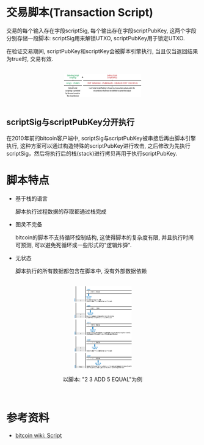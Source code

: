 # 交易脚本(Transaction Script)

交易的每个输入存在字段scriptSig, 每个输出存在字段scriptPubKey, 这两个字段分别存储一段脚本: scriptSig用来解锁UTXO, scriptPubKey用于锁定UTXO.

在验证交易期间, scriptPubKey和scriptKey会被脚本引擎执行, 当且仅当返回结果为true时, 交易有效.

<br/>
<center><img src="img/tx_script.png" width="40%" height="40%"></center>
<br/>

## scriptSig与scriptPubKey分开执行
在2010年前的bitcoin客户端中, scriptSig与scriptPubKey被串接后再由脚本引擎执行, 这种方案可以通过构造特殊的scriptPubKey进行攻击, 之后修改为先执行scriptSig，然后将执行后的栈(stack)进行拷贝再用于执行scriptPubKey.

# 脚本特点
- 基于栈的语言

    脚本执行过程数据的存取都通过栈完成

- 图灵不完备

    bitcoin的脚本不支持循环控制结构, 这使得脚本的复杂度有限, 并且执行时间可预测, 可以避免死循环或一些形式的"逻辑炸弹".

- 无状态

    脚本执行的所有数据都包含在脚本中, 没有外部数据依赖

<br/>
<center><img src="img/script_execution.png" height="30%" width="30%"/><p>以脚本: "2 3 ADD 5 EQUAL"为例</p></center>
<br/>

# 参考资料
- [bitcoin wiki: Script](https://en.bitcoin.it/wiki/Script)

